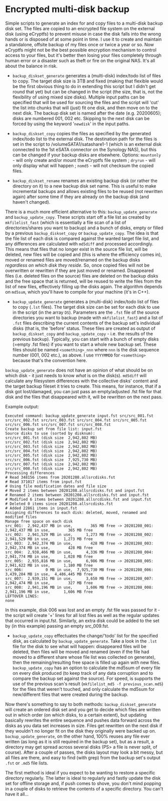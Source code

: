 # Encrypted multi-disk backup

Simple scripts to generate an index for and copy files to a multi-disk backup disk set. The files are copied to an encrypted file system on the external disk (using eCryptfs) to prevent misuse in case the disk falls into the wrong hands or is disposed of at some point in time. I use it to create and maintain a standalone, offsite backup of my files once or twice a year or so. Now eCryptfs might not be the best possible encryption mechanism to control access to your files, but it's better then losing your files completely through human error or a disaster such as theft or fire on the original NAS. It's all about the balance in risk.

- `backup_diskset_generate` generates a (multi-disk) index/todo list of files to copy. The target disk size is 3TB and fixed (making that flexible would be the first obvious thing to do in extending this script but I didn't get round that yet) but can be changed in the script (the size, that is, not the flexibility of using mixed size disks). Multiple input paths can be specified that will be used for sourcing the files and the script will 'cut' the list into chunks that will (just) fit one disk, and then move on to the next disk. The backup disk set is named after the date (e.g. 20200605); disks are numbered 001, 002 etc. Skipping to the next disk can be forced by using the keyword '`newdisk`' in the input paths.

- `backup_diskset_copy` copies the files as specified by the generated index/todo list to the external disk. The destination path for the files is set in the script to /volumeSATA1/satashare1-1 (which is an external disk connected to the 1st eSATA connector on the Synology NAS), but this can be changed if your backup disks are elsewhere. Options: `mountonly` - will only create and/or mount the eCryptfs file system ; `dryrun` - will only display what will happen ; `nomd5` - will not checksum the copied files.

- `backup_diskset_rename` renames an existing backup disk (or rather the directory on it) to a new backup disk set name. This is useful to make incremental backups and allows existing files to be reused (not rewritten again) after some time if they are already on the backup disk (and haven't changed).

There is a much more efficient alternative to this: `backup_update_generate` and `backup_update_copy`. These scripts start off a file list as created by `mkfilelist_fast` (which is essentially a file scan of a list of directories/shares you want to backup) and a bunch of disks, empty or filled by a previous `backup_diskset_copy` or `backup_update_copy`. The idea is that the file list of each disk is compared against the wanted target file list, and any differences are calculated with `md5diff` and processed accordingly. This means that files that no longer exist in the source file list, will be deleted, new files will be copied and (this is where the efficiency comes in), moved or renamed files are moved/renamed on the backup disks *regardless on which disk they reside*. So, once copied files will not be overwritten or rewritten if they are just moved or renamed. Disappeared files (i.e. deleted files on the source) files are deleted on the backup disks and the free space that is returned, will be reused to write the files from the list of new files, effectively filling up the disks again. The algorithm depends on `md5sum`, which you'll have to compile for your machine (it's in C++).

- `backup_update_generate` generates a (multi-disk) index/todo list of files to copy (`.lst` files). The target disk size can be set for each disk to use in the script (in the array `DS`). Parameters are the `.fst` file of the source directories you want to backup (made with `mkfilelist_fast`) and a list of `.fst` files describing the current contents of the backup set's individual disks (that is, the 'before' status. These files are created as output of `backup_diskset_copy` and `backup_update_copy` - i.e. the results of the previous backup). Typically, you can start with a bunch of empty disks (=empty .fst files) if you want to start a whole new backup set. These files should be named `<something>_nnn` where `nnn` is the disk sequence number (001, 002 etc.), as above. I use `YYYYMMDD` for `<something>` because that's the convention here.

`backup_update_generate` does not have an opinion of what should be on which disk - it just needs to know *what* is on the disk(s). `md5diff` will calculate any filesystem differences with the collective disks' content and the target backup fileset it tries to create. This means, for instance, that if a disk got lost/damaged, you can just pass an empty/adjusted .fst file for that disk and the files that disappeared with it, will be rewritten on the next pass.

Example output:
```
Executed command: backup_update_generate input.fst src/src_001.fst src/src_002.fst src/src_003.fst src/src_004.fst src/src_005.fst src/src_006.fst src/src_007.fst src/src_008.fst
Create backup set from file list: input.fst
Source disks to use (sorted by disknum):
src/src_001.fst (disk size  2,942,802 MB)
src/src_002.fst (disk size  2,942,802 MB)
src/src_003.fst (disk size  2,942,802 MB)
src/src_004.fst (disk size  2,942,802 MB)
src/src_005.fst (disk size  2,942,802 MB)
src/src_006.fst (disk size  7,925,730 MB)
src/src_007.fst (disk size  2,942,802 MB)
src/src_008.fst (disk size  2,942,802 MB)
Processing differences
# Read 348156 items from 20201208.allsrcdisks.fst
# Read 371017 items from input.fst
# Using file modification dates and file size
# Moved 2 items between 20201208.allsrcdisks.fst and input.fst
# Renamed 2 items between 20201208.allsrcdisks.fst and input.fst
# Modified 6 items between 20201208.allsrcdisks.fst and input.fst
# Deleted 0 items since 20201208.allsrcdisks.fst
# Added 22861 items in input.fst
Assigning differences to each disk: deleted, moved, renamed and modified files
Manage free space on each disk
src_001:  2,942,437 MB in use,        365 MB free -> 20201208_001:  2,942,437 MB in use,        365 MB free
src_002:  2,941,529 MB in use,      1,273 MB free -> 20201208_002:  2,941,529 MB in use,      1,273 MB free
src_003:  2,942,374 MB in use,        428 MB free -> 20201208_003:  2,942,374 MB in use,        428 MB free
src_004:  2,938,466 MB in use,      4,336 MB free -> 20201208_004:  2,941,774 MB in use,      1,028 MB free
src_005:  2,935,816 MB in use,      6,986 MB free -> 20201208_005:  2,941,622 MB in use,      1,180 MB free
src_006:          0 MB in use,  7,925,730 MB free -> 20201208_006:  3,439,284 MB in use,  4,486,445 MB free
src_007:  2,939,151 MB in use,      3,650 MB free -> 20201208_007:  2,942,474 MB in use,        327 MB free
src_008:  2,941,196 MB in use,      1,606 MB free -> 20201208_008:  2,941,196 MB in use,      1,606 MB free
LEFTOVER LINES: 
none
```
In this example, disk 006 was lost and an empty .fst file was passed for it - the script will create '+' lines for all lost files as well as the regular updates that occurred in input.fst. Similarly, an extra disk could be added to the set by (in this example) passing an empty src_009.fst.

- `backup_update_copy` effectuates the change/'todo' list for the specified disk, as calculated by `backup_update_generate`. Take a look in the `.lst` file for the disk to see what will happen: disappeared files will be deleted, then files will be moved and renamed (even if the file had moved to a different share whose file list was collected on generate), then the remaining/resulting free space is filled up again with new files. `backup_update_copy` has an option to calculate the md5sum of every file on every disk produced (to keep track of any data corruption and to compare the backup set against the source). For speed, is supports the use of the previous scan's result (`mkfilelist_md5 -f previous_scan.md5`) for the files that weren't touched, and only calculate the md5sum for new/different files that were created during the backup.

Now there's something to say to both methods: `backup_diskset_generate` will create an ordered disk set and you get to decide which files are written out in which order (on which disks, to a certain extent), but updating basically rewrites the entire sequence and pushes data forward across the disks as you data set increases in size. Files get rewritten on the next disk if they wouldn't no longer fit on the disk they originally were backed up on. `backup_update_generate`, on the other hand, 100% reuses any file ever written (as long as it is still required in the backup set), but as a result, a directory may get spread across several disks (PS> a file is never split, of course). After a couple of passes, the disks layout may look a bit messy, but all files are there, and easy to find (with grep) from the backup set's output `.fst` or `.md5` file lists.

The first method is ideal if you expect to be wanting to restore a specific directory regularly. The latter is ideal to regularly and fastly update the disk set for offline storage and, if push comes to shove, you don't mind popping in a couple of disks to retrieve the contents of a specific directory. You can't have it all...
